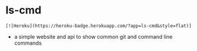# ls-cmd

    [![Heroku](https://heroku-badge.herokuapp.com/?app=ls-cmd&style=flat)]

-   a simple website and api to show common git and command line commands

